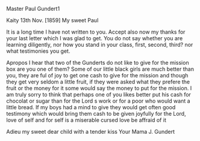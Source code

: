 Master Paul Gundert1

 Kaity 13th Nov. [1859]
My sweet Paul

It is a long time I have not written to you. Accept also now my thanks for your last letter which I was glad to get. You do not say whether you are learning diligently, nor how you stand in your class, first, second, third? nor what testimonies you get.

Apropos I hear that two of the Gunderts do not like to give for the mission box are you one of them? Some of our little black girls are much better than you, they are ful of joy to get one cash to give for the mission and though they get very seldom a little fruit, if they were asked what they prefere the fruit or the money for it some would say the money to put for the mission. I am truly sorry to think that perhaps one of you likes better put his cash for chocolat or sugar than for the Lord s work or for a poor who would want a little bread. If my boys had a mind to give they would get often good testimony which would bring them cash to be given joyfully for the Lord, love of self and for self is a miserable cursed love be affraid of it

Adieu my sweet dear child with a tender kiss
 Your Mama
 J. Gundert
